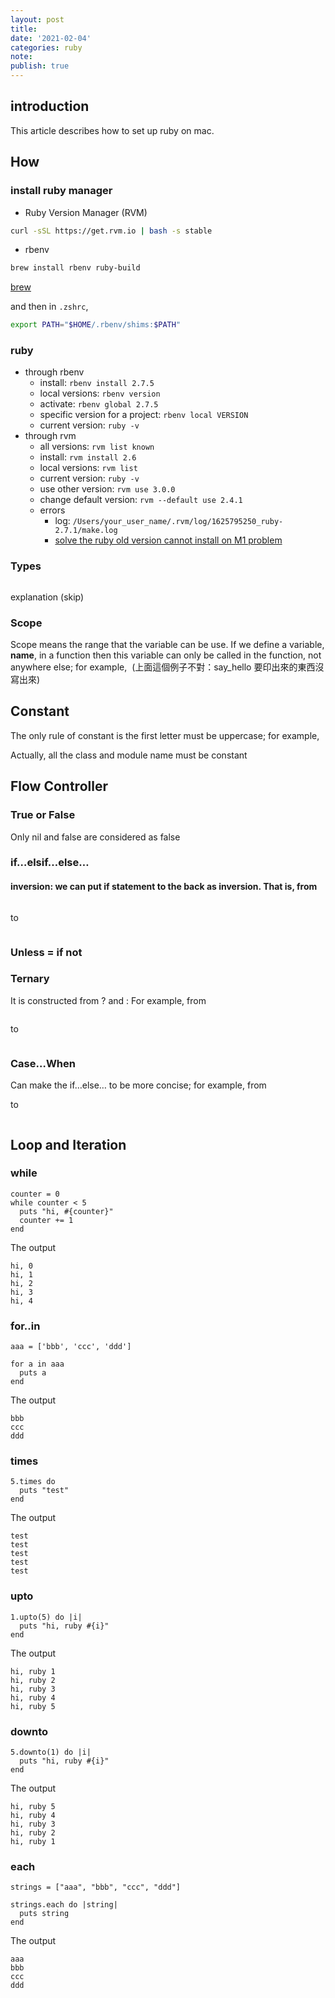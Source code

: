 ```yaml
---
layout: post
title:
date: '2021-02-04'
categories: ruby
note:
publish: true
---
```


## introduction

This article describes how to set up ruby on mac.

## How

### install ruby manager

* Ruby Version Manager (RVM)

```bash
curl -sSL https://get.rvm.io | bash -s stable
```

* rbenv

```bash
brew install rbenv ruby-build
```

[brew]({{site.baseurl}}/tools/2023/02/02/overview.html#brew)

and then in `.zshrc`,

```bash
export PATH="$HOME/.rbenv/shims:$PATH"
```

### ruby

* through rbenv
  * install: `rbenv install 2.7.5`
  * local versions: `rbenv version`
  * activate: `rbenv global 2.7.5`
  * specific version for a project: `rbenv local VERSION`
  * current version: `ruby -v`
* through rvm
  * all versions: `rvm list known`
  * install: `rvm install 2.6`
  * local versions: `rvm list`
  * current version: `ruby -v`
  * use other version: `rvm use 3.0.0`
  * change default version: `rvm --default use 2.4.1`
  * errors
    * log: `/Users/your_user_name/.rvm/log/1625795250_ruby-2.7.1/make.log`
    * [solve the ruby old version cannot install on M1 problem](https://github.com/ffi/ffi/issues/869)

### Types

<img src="/assets/img/1__ywZBLRlHrf____K66pKUAsiA.png" alt="">

explanation (skip)

### Scope

Scope means the range that the variable can be use. If we define a variable, **name**, in a function then this variable can only be called in the function, not anywhere else; for example,
<img src="/assets/img/1__MXgPL__Bv9Bnc4Uvdib2sfA.png" alt="">
(上面這個例子不對：say_hello 要印出來的東西沒寫出來)

## Constant

The only rule of constant is the first letter must be uppercase; for example,
<img src="/assets/img/1__1bSiA4EZngxjQ1Aaa__EexA.png" alt="">

Actually, all the class and module name must be constant

## Flow Controller

### True or False

Only nil and false are considered as false

### if…elsif…else…

#### inversion: we can put if statement to the back as inversion. That is, from
<img src="/assets/img/1__ozwwOZDNfqIiun8OHm__jbA.png" alt="">

to

<img src="/assets/img/1____YrEzmpfvZQwtxKoNb1nBA.png" alt="">

### Unless = if not

### Ternary

It is constructed from ? and : For example, from

<img src="/assets/img/1__YOKCxvUI__CRILIoVI8PGvg.png" alt="">

to

<img src="/assets/img/1__qQyOxf0g4uJw__LuwemEOfA.png" alt="">

### Case…When

Can make the if…else… to be more concise; for example, from
<img src="/assets/img/1____juWAAE2TWNktquJMC7whA.png" alt="">

to

<img src="/assets/img/1__KrrerIAP2FlTa428FEJeMg.png" alt="">

## Loop and Iteration

### while

```
counter = 0
while counter < 5
  puts "hi, #{counter}"
  counter += 1
end
```

The output

```
hi, 0
hi, 1
hi, 2
hi, 3
hi, 4
```

### for..in

```
aaa = ['bbb', 'ccc', 'ddd']

for a in aaa
  puts a
end
```

The output

```
bbb
ccc
ddd
```

### times
```
5.times do
  puts "test"
end
```

The output

```
test
test
test
test
test
```

### upto
```
1.upto(5) do |i|
  puts "hi, ruby #{i}"
end
```

The output

```
hi, ruby 1
hi, ruby 2
hi, ruby 3
hi, ruby 4
hi, ruby 5
```

### downto
```
5.downto(1) do |i|
  puts "hi, ruby #{i}"
end
```

The output

```
hi, ruby 5
hi, ruby 4
hi, ruby 3
hi, ruby 2
hi, ruby 1
```

### each
```
strings = ["aaa", "bbb", "ccc", "ddd"]

strings.each do |string|
  puts string
end
```

The output

```
aaa
bbb
ccc
ddd
```
